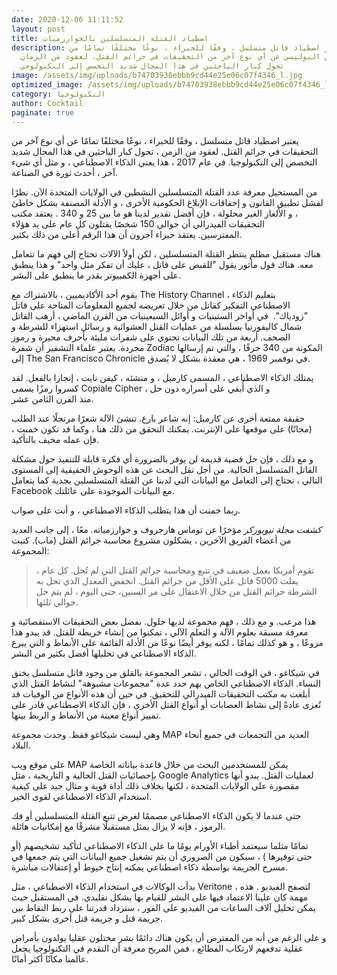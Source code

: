 ```yaml
---
date: 2020-12-06 11:11:52
layout: post
title: اصطياد القتلة المتسلسلين بالخوارزميات
description: يعتبر اصطياد قاتل متسلسل ، وفقًا للخبراء ، نوعًا مختلفًا تمامًا من
  العمل البوليسي عن أي نوع آخر من التحقيقات في جرائم القتل. لعقود من الزمان ،
  تحول كبار الباحثين في هذا المجال شديد التخصص إلى التكنولوجي
image: /assets/img/uploads/b74703938ebbb9cd44e25e06c07f4346_l.jpg
optimized_image: /assets/img/uploads/b74703938ebbb9cd44e25e06c07f4346_l.jpg
category: التكنولوجيا
author: Cocktail
paginate: true
---
```

يعتبر اصطياد قاتل متسلسل ، وفقًا للخبراء ، نوعًا مختلفًا تمامًا عن أي نوع آخر من التحقيقات في جرائم القتل. لعقود من الزمن ، تحول كبار الباحثين في هذا المجال شديد التخصص إلى التكنولوجيا. في عام 2017 ، هذا يعني الذكاء الاصطناعي ، و مثل أي شيء آخر ، أحدث ثورة في الصناعة.

من المستحيل معرفة عدد القتلة المتسلسلين النشطين في الولايات المتحدة الآن. نظرًا لفشل تطبيق القانون و إخفاقات الإبلاغ الحكومية الأخرى ، و الأدلة المصنفة بشكل خاطئ ، و الألغاز الغير محلولة ، فإن أفضل تقدير لدينا هو ما بين 25 و 340 . يعتقد مكتب التحقيقات الفيدرالي أن حوالي 150 شخصًا يقتلون كل عام على يد هؤلاء المفترسين. يعتقد خبراء آخرون أن هذا الرقم أعلى من ذلك بكثير.

هناك مستقبل مظلم ينتظر القتلة المتسلسلين ، لكن أولاً الآلات تحتاج إلى فهم ما تتعامل معه. هناك قول مأثور يقول "للقبض على قاتل ، عليك أن تفكر مثل واحد" و هذا ينطبق على أجهزة الكمبيوتر بقدر ما ينطبق على البشر.

يقوم أحد الأكاديميين ، بالاشتراك مع The History Channel ، بتعليم الذكاء الاصطناعي التفكير كقاتل من خلال تعريضه لجميع المعلومات المتاحة على قاتل "زودياك".  في أواخر الستينيات و أوائل السبعينيات من القرن الماضي ، أرهب القاتل شمال كاليفورنيا بسلسلة من عمليات القتل العشوائية و رسائل استهزاء للشرطة و الصحف. أربعة من تلك البيانات تحتوي على شفرات مليئة بأحرف محيرة و رموز مجردة. يعتبر علماء التشفير أن شفرة Zodiac المكونة من 340 حرفًا ، والتي تم إرسالها إلى The San Francisco Chronicle في نوفمبر 1969 ، هي معقدة بشكل لا يُصدق.

يمتلك الذكاء الاصطناعي ، المسمى كارميل ، و منشئه ، كيفن نايت ، إنجازا بالفعل. لقد كسروا رمزًا يسمى Copiale Cipher ، و الذي أُبقي على أسراره دون حل منذ القرن الثامن عشر.

حقيقة ممتعة أخرى عن كارميل: إنه شاعر بارع. تنشئ الآلة شعرًا مرتجلًا عند الطلب (مجانًا) على موقعها على الإنترنت. يمكنك التحقق من ذلك هنا ، وكما قد تكون خمنت ، فإن عمله مخيف بالتأكيد.

و مع ذلك ، فإن حل قضية قديمة لن يوفر بالضرورة أي فكرة قابلة للتنفيذ حول مشكلة القاتل المتسلسل الحالية. من أجل نقل البحث عن هذه الوحوش الحقيقية إلى المستوى التالي ، نحتاج إلى التعامل مع البيانات التي لدينا عن القتلة المتسلسلين بجدية كما يتعامل Facebook مع البيانات الموجودة على عائلتك.

ربما خمنت أن هذا يتطلب الذكاء الاصطناعي ، و أنت على صواب.

*كشفت مجلة نيويوركر* مؤخرًا عن توماس هارجروف و خوارزمياته. معًا ، إلى جانب العديد من أعضاء الفريق الآخرين ، يشكلون مشروع محاسبة جرائم القتل (ماب). كتبت المجموعة:

> تقوم أمريكا بعمل ضعيف في تتبع ومحاسبة جرائم القتل التي لم تُحل. كل عام ، يفلت 5000 قاتل على الأقل من جرائم القتل. انخفض المعدل الذي تحل به الشرطة جرائم القتل من خلال الاعتقال على مر السنين،  حتى اليوم ، لم يتم حل حوالي ثلثها.

هذا مرعب. و مع ذلك ، فهم مجموعة لديها حلول. بفضل بعض التحقيقات الاستقصائية و معرفة مسبقة بعلوم الآلة و التعلم الآلي ، تمكنوا من إنشاء خريطة للقتل. قد يبدو هذا مروعًا ، و هو كذلك تمامًا ، لكنه يوفر أيضًا نوعًا من الأدلة القائمة على الأنماط و التي يبرع الذكاء الاصطناعي في تحليلها أفضل بكثير من البشر.

في شيكاغو ، في الوقت الحالي ، تشعر المجموعة بالقلق من وجود قاتل متسلسل يخنق النساء. الذكاء الاصطناعي الخاص بهم حدد عدة "مجموعات مشبوهة" لنشاط القتل الذي أبلغت به مكتب التحقيقات الفيدرالي للتحقيق. في حين أن هذه الأنواع من الوفيات قد تُعزى عادةً إلى نشاط العصابات أو أنواع القتل الأخرى ، فإن الذكاء الاصطناعي قادر على تمييز أنواع معينة من الأنماط و الربط بينها.

وهي ليست شيكاغو فقط. وجدت مجموعة MAP العديد من التجمعات في جميع أنحاء البلاد.

على موقع ويب MAP يمكن للمستخدمين البحث من خلال قاعدة بياناته الخاصة بإحصائيات القتل الحالية و التاريخية ، مثل Google Analytics لعمليات القتل. يبدو أنها مقصورة على الولايات المتحدة ، لكنها بخلاف ذلك أداة قوية و مثال جيد على كيفية استخدام الذكاء الاصطناعي لقوى الخير.

حتى عندما لا يكون الذكاء الاصطناعي مصممًا لغرض تتبع القتلة المتسلسلين أو فك الرموز ، فإنه لا يزال يمثل مستقبلًا مشرقًا مع إمكانيات هائلة.

تمامًا مثلما سيعتمد أطباء الأورام يومًا ما على الذكاء الاصطناعي لتأكيد تشخيصهم (أو حتى توفيرها ) ، سيكون من الضروري أن يتم تشغيل جميع البيانات التي يتم جمعها في مسرح الجريمة بواسطة ذكاء اصطناعي يمكنه إنتاج خيوط أو إعتقالات مباشرة.

بدأت الوكالات في استخدام الذكاء الاصطناعي ، مثل Veritone ، لتصفح الفيديو . هذه مهمة كان علينا الاعتماد فيها على البشر للقيام بها بشكل تقليدي. في المستقبل حيث يمكن تحليل آلاف الساعات من الفيديو على الفور ، ستزداد قدرتنا على ربط النقاط بين جريمة قتل و جريمة قتل أخرى بشكل كبير.

و على الرغم من أنه من المفترض أن يكون هناك دائمًا بشر مختلون عقليا يولدون بأمراض عقلية تدفعهم لارتكاب الفظائع ، فمن المريح معرفة أن التقدم في التكنولوجيا يجعل عالمنا مكانًا أكثر أمانًا.